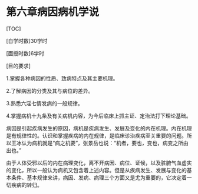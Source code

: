 # 第六章病因病机学说

[TOC]

[自学时数]30学时

[面授时数]6学时

[目的要求]

1.掌握各种病因的性质、致病特点及其主要机理。

2.了解病因的分类及其与病位的差异。

3.熟悉六淫七情发病的一般规律。

4.掌握病机十九条及有关病机内容，为今后临床上抓主证、定治法打下理论基础。

病因是引起疾病发生的原因，病机是疾病发生、发展及变化的内在机理。内在机理是有规律性的。认识和掌握疾病的内在规律，是临床诊治疾病至关重要的问题。所以王冰认为病机就是“病之机要”，张景岳也说：“机者，要也，变也，病变之所由出也。”

由于人体受邪以后的内在病理变化，离不开病因、病位、证候，以及脏腑气血虚实的变化，所以一般认为病机又包含着上述内容。但是从疾病发生、发展与变化的基本条件、基本规律来讲，病因、发病、病理三个方面又是尤为重要的，它决定着一切疾病的转归。

